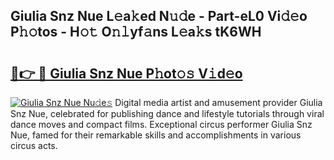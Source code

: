 ## Giulia Snz Nue L𝚎a𝚔ed N𝚞𝚍e - Part-eL0 Vi𝚍𝚎o P𝚑𝚘tos - H𝚘𝚝 O𝚗𝚕yf𝚊ns L𝚎a𝚔s tK6WH

# <h2><a href="http://kf5oex.oniu.top/?m=Giulia+Snz+Nue">🔗👉 🔴 Giulia Snz Nue P𝚑ot𝚘𝚜 V𝚒d𝚎o</a></h2>

[![Giulia Snz Nue Nu𝚍e𝚜](https://i.imgur.com/0qMVB7G.gif)](http://kf5oex.oniu.top/?m=Giulia+Snz+Nue)
Digital media artist and amusement provider Giulia Snz Nue, celebrated for publishing dance and lifestyle tutorials through viral dance moves and compact films. Exceptional circus performer Giulia Snz Nue, famed for their remarkable skills and accomplishments in various circus acts.  
